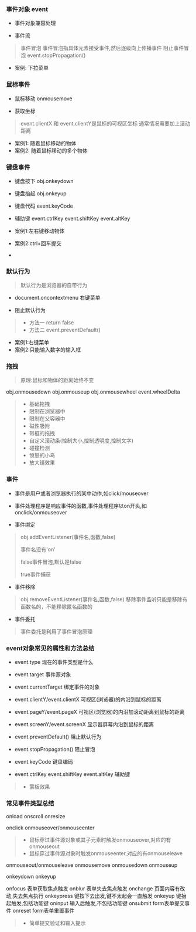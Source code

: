 ### 事件对象 event

* 事件对象兼容处理

* 事件流

> 事件冒泡
> 事件冒泡指具体元素接受事件,然后逐级向上传播事件
> 阻止事件冒泡 event.stopPropagation()

* 案例: 下拉菜单

### 鼠标事件
* 鼠标移动 onmousemove 

* 获取坐标

> event.clientX 和 event.clientY是鼠标的可视区坐标
> 通常情况需要加上滚动距离

* 案例1: 随着鼠标移动的物体
* 案例2: 随着鼠标移动的多个物体

### 键盘事件
* 键盘按下 obj.onkeydown
* 键盘抬起 obj.onkeyup
* 键盘代码 event.keyCode
* 辅助键 event.ctrlKey event.shiftKey event.altKey

* 案例1:左右键移动物体
* 案例2:ctrl+回车提交
* 

### 默认行为

> 默认行为是浏览器的自带行为

* document.oncontextmenu 右键菜单

* 阻止默认行为

> * 方法一  return false
> * 方法二  event.preventDefault()

* 案例1:右键菜单
* 案例2:只能输入数字的输入框

### 拖拽

> 原理:鼠标和物体的距离始终不变

obj.onmousedown
obj.onmouseup
obj.onmousewheel
event.wheelDelta

> * 基础拖拽
> * 限制在浏览器中
> * 限制在父容器中
> * 磁性吸附
> * 带框的拖拽
> * 自定义滚动条(控制大小,控制透明度,控制文字)
> * 碰撞检测
> * 愤怒的小鸟
> * 放大镜效果

### 事件

* 事件是用户或者浏览器执行的某中动作,如click/mouseover

* 事件处理程序是响应事件的函数,事件处理程序以on开头,如onclick/onmouseover

* 事件绑定 

> obj.addEventListener(事件名,函数,false)
> 
> 事件名没有'on'
> 
> false事件冒泡,默认是false
> 
> true事件捕获

* 事件移除

> obj.removeEventListener(事件名,函数,false)
> 移除事件监听只能是移除有函数名的，不能移除匿名函数的

* 事件委托

> 事件委托是利用了事件冒泡原理

### event对象常见的属性和方法总结

* event.type 现在的事件类型是什么
* event.target 事件源对象
* event.currentTarget 绑定事件的对象
* event.clientY/event.clientX 可视区(浏览器)的内沿到鼠标的距离
* event.pageY/event.pageX 可视区(浏览器)的内沿加滚动距离到鼠标的距离
* event.screenY/event.screenX 显示器屏幕内沿到鼠标的距离

* event.preventDefault() 阻止默认行为
* event.stopPropagation() 阻止冒泡

* event.keyCode 键盘编码
* event.ctrlKey event.shiftKey event.altKey 辅助键

> * 蒙板效果

### 常见事件类型总结
onload
onscroll
onresize

onclick
onmouseover/onmouseenter
> * 鼠标穿过事件源对象或其子元素时触发onmouseover,对应的有onmouseout
> * 鼠标穿过事件源对象时触发onmouseenter,对应的有onmouseleave

onmouseout/onmouseleave
onmousemove
onmousedown
onmouseup

onkeydown
onkeyup

onfocus 表单获取焦点触发
onblur 表单失去焦点触发
onchange 页面内容有改动,失去焦点执行
onkeypress 键按下去出发,键不太起会一直触发
onkeyup 键抬起触发,包括功能键
oninput 输入后触发,不包括功能键
onsubmit form表单提交事件
onreset form表单重置事件

> * 简单提交验证和输入提示